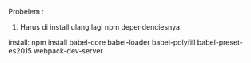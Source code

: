 Probelem :

1. Harus di install ulang lagi npm dependenciesnya


install: npm install babel-core babel-loader babel-polyfill babel-preset-es2015 webpack-dev-server